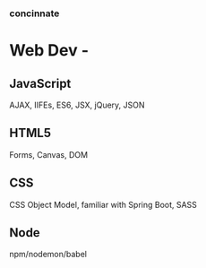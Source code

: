 ### concinnate
# Web Dev - 
## JavaScript 
AJAX, IIFEs, ES6, JSX, jQuery, JSON

## HTML5  
Forms, Canvas, DOM 

## CSS 
CSS Object Model, familiar with Spring Boot, SASS

## Node
npm/nodemon/babel

<!--
**concinnate/concinnate** is a ✨ _special_ ✨ repository because its `README.md` (this file) appears on your GitHub profile.

Here are some ideas to get you started:

- 🔭 I’m currently working on ...
- 🌱 I’m currently learning ...
- 👯 I’m looking to collaborate on ...
- 🤔 I’m looking for help with ...
- 💬 Ask me about ...
- 📫 How to reach me: ...
- 😄 Pronouns: ...
- ⚡ Fun fact: ...
-->
